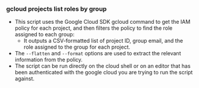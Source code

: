 ### gcloud projects list roles by group
- This script uses the Google Cloud SDK gcloud command to get the IAM policy for each project, and then filters the policy to 
find the role assigned to each group:
  - It outputs a CSV-formatted list of project ID, group email, and the role assigned to the group for each project.
- The `--flatten` and `--format` options are used to extract the relevant information from the policy.
- The script can be run directly on the cloud shell or on an editor that has been authenticated with the google cloud 
you are trying to run the script against.

